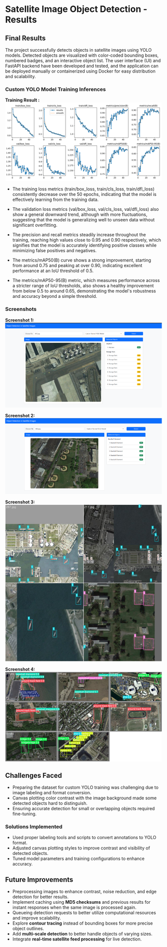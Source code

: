 
# Satellite Image Object Detection - Results

## Final Results


The project successfully detects objects in satellite images using YOLO models.
Detected objects are visualized with color-coded bounding boxes, numbered badges, and an interactive object list.
The user interface (UI) and FastAPI backend have been developed and tested, and the application can be deployed manually or containerized using Docker for easy distribution and scalability.

### Custom YOLO Model Training Inferences

**Training Result :**  
![Training Result](images/ss7.png)

- The training loss metrics (train/box_loss, train/cls_loss, train/dfl_loss) consistently decrease over the 50 epochs, indicating that the model is effectively learning from the training data.

- The validation loss metrics (val/box_loss, val/cls_loss, val/dfl_loss) also show a general downward trend, although with more fluctuations, suggesting that the model is generalizing well to unseen data without significant overfitting.

- The precision and recall metrics steadily increase throughout the training, reaching high values close to 0.95 and 0.90 respectively, which signifies that the model is accurately identifying positive classes while minimizing false positives and negatives.

- The metrics/mAP50(B) curve shows a strong improvement, starting from around 0.75 and peaking at over 0.90, indicating excellent performance at an IoU threshold of 0.5.

- The metrics/mAP50-95(B) metric, which measures performance across a stricter range of IoU thresholds, also shows a healthy improvement from below 0.5 to around 0.65, demonstrating the model's robustness and accuracy beyond a simple threshold.

### Screenshots

**Screenshot 1:**  
![Screenshot of UI](images/ss2.png)

**Screenshot 2:**  
![Screenshot of UI](images/ss3.png)

**Screenshot 3:**  
![Screenshot 3](images/ss5.jpg)

**Screenshot 4:**  
![Screenshot 4](images/ss6.jpg)

## Challenges Faced

- Preparing the dataset for custom YOLO training was challenging due to image labeling and format conversion.  
- Canvas plotting color contrast with the image background made some detected objects hard to distinguish.  
- Ensuring accurate detection for small or overlapping objects required fine-tuning.  

### Solutions Implemented

- Used proper labeling tools and scripts to convert annotations to YOLO format.  
- Adjusted canvas plotting styles to improve contrast and visibility of detected objects.  
- Tuned model parameters and training configurations to enhance accuracy.  

## Future Improvements

- Preprocessing images to enhance contrast, noise reduction, and edge detection for better results.  
- Implement caching using **MD5 checksums** and previous results for instant responses when the same image is processed again.  
- Queueing detection requests to better utilize computational resources and improve scalability.  
- Explore **contour tracing** instead of bounding boxes for more precise object outlines.  
- Add **multi-scale detection** to better handle objects of varying sizes.  
- Integrate **real-time satellite feed processing** for live detection.  

